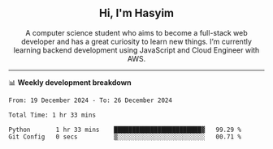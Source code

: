 <h2 align="center">Hi, I'm Hasyim</h2>

<p align="center">A computer science student who aims to become a full-stack web developer and has a great curiosity to learn new things. I’m currently learning backend development using JavaScript and Cloud Engineer with AWS.</p>

---

📊 **Weekly development breakdown**

<!--START_SECTION:waka-->

```txt
From: 19 December 2024 - To: 26 December 2024

Total Time: 1 hr 33 mins

Python       1 hr 33 mins    ████████████████████████▓   99.29 %
Git Config   0 secs          ▒░░░░░░░░░░░░░░░░░░░░░░░░   00.71 %
```

<!--END_SECTION:waka-->

<!-- - You can reach me on **hasyim11c@gmail.com** -->

